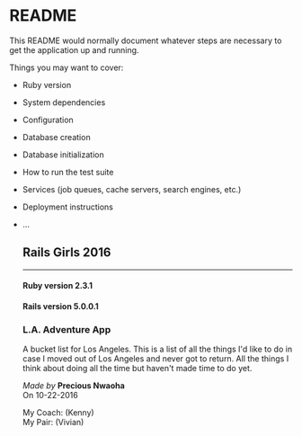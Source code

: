 # README

This README would normally document whatever steps are necessary to get the
application up and running.

Things you may want to cover:

* Ruby version

* System dependencies

* Configuration

* Database creation

* Database initialization

* How to run the test suite

* Services (job queues, cache servers, search engines, etc.)

* Deployment instructions

* ...

    ## Rails Girls 2016 

    ---

    #### Ruby version 2.3.1
    #### Rails version 5.0.0.1

    ### L.A. Adventure App

    A bucket list for Los Angeles. This is a list of all the things I'd like to do in case I moved out of Los Angeles and never got to return. All the things I think about doing all the time but haven't made time to do yet.

    *Made by* **Precious Nwaoha**  
    On 10-22-2016  

    My Coach: (Kenny)  
    My Pair: (Vivian)
